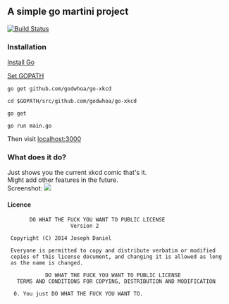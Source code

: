## A simple go martini project
[![Build Status](https://drone.io/github.com/godwhoa/go-xkcd/status.png)](https://drone.io/github.com/godwhoa/go-xkcd/latest)
### Installation
[Install Go](https://golang.org/doc/install)

[Set GOPATH](https://golang.org/doc/code.html)
```
go get github.com/godwhoa/go-xkcd
```
```
cd $GOPATH/src/github.com/godwhoa/go-xkcd
```
```
go get
```
```
go run main.go
```
Then visit [localhost:3000](http://localhost:3000/)
### What does it do?

Just shows you the current xkcd comic that's it.<br />
Might add other features in the future.<br />
Screenshot:
![](http://i.imgur.com/Attdi8z.png)
#### Licence
```
       DO WHAT THE FUCK YOU WANT TO PUBLIC LICENSE 
                    Version 2 

 Copyright (C) 2014 Joseph Daniel 

 Everyone is permitted to copy and distribute verbatim or modified 
 copies of this license document, and changing it is allowed as long 
 as the name is changed. 

            DO WHAT THE FUCK YOU WANT TO PUBLIC LICENSE 
   TERMS AND CONDITIONS FOR COPYING, DISTRIBUTION AND MODIFICATION 

  0. You just DO WHAT THE FUCK YOU WANT TO.
```

